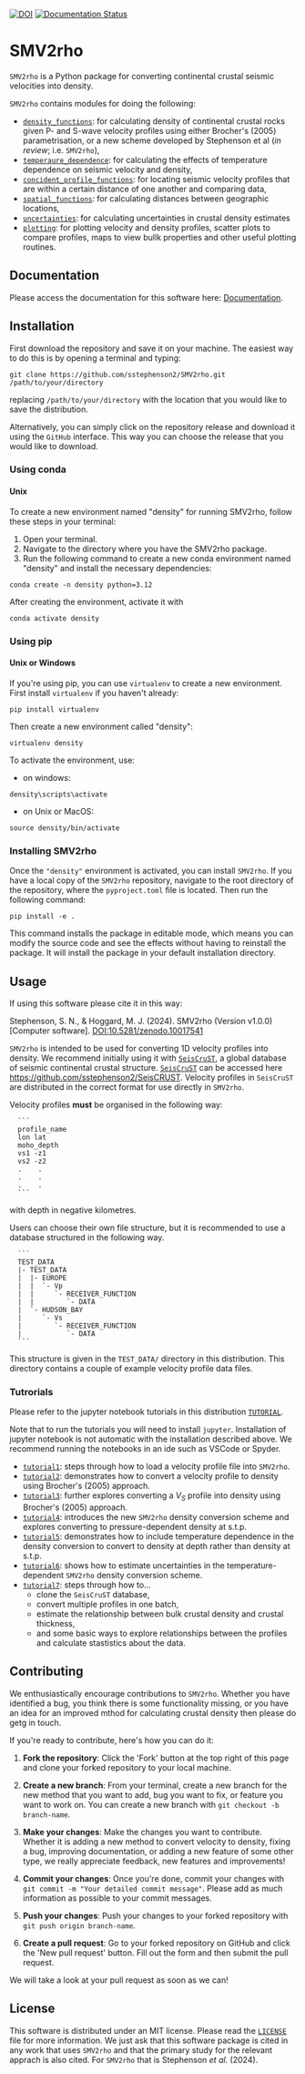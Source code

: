[![DOI](https://zenodo.org/badge/DOI/10.5281/zenodo.10017540.svg)](https://doi.org/10.5281/zenodo.10017540)
[![Documentation Status](https://readthedocs.org/projects/smv2rho/badge/?version=latest)](https://smv2rho.readthedocs.io/en/latest/?badge=latest)


# SMV2rho

 `SMV2rho` is a Python package for converting continental crustal seismic velocities into density.

 `SMV2rho` contains modules for doing the following:

 * [`density_functions`](src/SMV2rho/density_functions.py): for calculating density of continental crustal rocks given P- and S-wave velocity profiles using either Brocher's (2005) parametrisation, or a new scheme developed by Stephenson et al (_in review_; i.e. `SMV2rho`),
 * [`temperaure_dependence`](src/SMV2rho/temperature_dependence.py): for calculating the effects of temperature dependence on seismic velocity and density,
 * [`concident_profile_functions`](src/SMV2rho/coincident_profile_functions.py): for locating seismic velocity profiles that are within a certain distance of one another and comparing data,
 * [`spatial_functions`](src/SMV2rho/spatial_functions.py): for calculating distances between geographic locations,
 * [`uncertainties`](src/SMV2rho/uncertainties.py): for calculating uncertainties in crustal density estimates
 * [`plotting`](src/SMV2rho/plotting.py): for plotting velocity and density profiles, scatter plots to compare profiles, maps to view bullk properties and other useful plotting routines.


## Documentation

 Please access the documentation for this software here: [Documentation](https://smv2rho.readthedocs.io/en/latest/).


## Installation

First download the repository and save it on your machine.  The easiest way to do this is by opening a terminal and typing:

```
git clone https://github.com/sstephenson2/SMV2rho.git /path/to/your/directory
```

replacing `/path/to/your/directory` with the location that you would like to save the distribution.

Alternatively, you can simply click on the repository release and download it using the `GitHub` interface.  This way you can choose the release that you would like to download.

### Using conda

#### Unix

To create a new environment named "density" for running SMV2rho, follow these steps in your terminal:

1. Open your terminal.
2. Navigate to the directory where you have the SMV2rho package.
3. Run the following command to create a new conda environment named "density" and install the necessary dependencies:

```
conda create -n density python=3.12
```

After creating the environment, activate it with

```
conda activate density
```

### Using pip

#### Unix or Windows

If you're using pip, you can use `virtualenv` to create a new environment.  First install `virtualenv` if you haven't already:

```
pip install virtualenv
```

Then create a new environment called "density":

```
virtualenv density
```

To activate the environment, use:

* on windows:

```
density\scripts\activate
```

* on Unix or MacOS:

```
source density/bin/activate
```

### Installing SMV2rho

Once the `"density"` environment is activated, you can install `SMV2rho`. If you have a local copy of the `SMV2rho` repository, navigate to the root directory of the repository, where the `pyproject.toml` file is located. Then run the following command:

```
pip install -e .
```

This command installs the package in editable mode, which means you can modify the source code and see the effects without having to reinstall the package.  It will install the package in your default installation directory.

## Usage

If using this software please cite it in this way:

Stephenson, S. N., & Hoggard, M. J. (2024). SMV2rho (Version v1.0.0) [Computer software]. [DOI:10.5281/zenodo.10017541](https://doi.org/10.5281/zenodo.10017541)

`SMV2rho` is intended to be used for converting 1D velocity profiles into density.  We recommend
initially using it with [`SeisCruST`](https://github.com/sstephenson2/SeisCRUST), a global database of seismic continental crustal structure.  [`SeisCruST`](https://github.com/sstephenson2/SeisCRUST) can be accessed here https://github.com/sstephenson2/SeisCRUST.  Velocity profiles in `SeisCruST` are distributed in the correct format for use directly in `SMV2rho`.

Velocity profiles **must** be organised in the following way:

      ```
      profile_name
      lon lat
      moho_depth
      vs1 -z1
      vs2 -z2
      .    .
      .    .
      .    .
      ```

with depth in negative kilometres.

Users can choose their own file structure, but it is recommended to use a database structured in the following way.

      ```
      TEST_DATA
      |- TEST_DATA
      |  |- EUROPE
      |  |  `- Vp
      |  |     `- RECEIVER_FUNCTION
      |  |        `- DATA
      |  `- HUDSON_BAY
      |     `- Vs
      |        `- RECEIVER_FUNCTION
      |           `- DATA
      ```

This structure is given in the `TEST_DATA/` directory in this distribution.  This directory contains a couple of example velocity profile data files.

### Tutrorials

Please refer to the jupyter notebook tutorials in this distribution [`TUTORIAL`](TUTORIALS/).

Note that to run the tutorials you will need to install `jupyter`.  Installation of jupyter notebook is not automatic with the installation described above.  We recommend running the notebooks in an ide such as VSCode or Spyder.

  - [`tutorial1`](TUTORIALS/tutorial_1.ipynb): steps through how to load a velocity profile file into `SMV2rho`.
  - [`tutorial2`](TUTORIALS/tutorial_2.ipynb): demonstrates how to convert a velocity profile
  to density using Brocher's (2005) approach.
  - [`tutorial3`](TUTORIALS/tutorial_3.ipynb): further explores converting a $V_S$ profile into density using Brocher's (2005) approach.
  - [`tutorial4`](TUTORIALS/tutorial_4.ipynb): introduces the new `SMV2rho` density conversion scheme and explores converting to pressure-dependent density at s.t.p.
  - [`tutorial5`](TUTORIALS/tutorial_5.ipynb): demonstrates how to include temperature dependence in the density conversion to convert to density at depth rather than density at s.t.p.
  - [`tutorial6`](TUTORIALS/tutorial_6.ipynb): shows how to estimate uncertainties in the temperature-dependent `SMV2rho` density conversion scheme.
  - [`tutorial7`](TUTORIALS/tutorial_7.ipynb):  steps through how to...
    - clone the `SeisCruST` database,
    - convert multiple profiles in one batch,
    - estimate the relationship between bulk crustal density and crustal thickness,
    - and some basic ways to explore relationships between the profiles and calculate stastistics about the data.

## Contributing

We enthusiastically encourage contributions to `SMV2rho`.  Whether you have identified a bug, you think there is some functionality missing, or you have an idea for an improved mthod for calculating crustal density then please do getg in touch.

If you're ready to contribute, here's how you can do it:

1. **Fork the repository**: Click the 'Fork' button at the top right of this page and clone your forked repository to your local machine.

2. **Create a new branch**: From your terminal, create a new branch for the new method that you want to add, bug you want to fix, or feature you want to work on. You can create a new branch with `git checkout -b branch-name`.

3. **Make your changes**: Make the changes you want to contribute. Whether it is adding a new method to convert velocity to density, fixing a bug, improving documentation, or adding a new feature of some other type, we really appreciate feedback, new features and improvements!

4. **Commit your changes**: Once you're done, commit your changes with `git commit -m "Your detailed commit message"`.  Please add as much information as possible to your commit messages.

5. **Push your changes**: Push your changes to your forked repository with `git push origin branch-name`.

6. **Create a pull request**: Go to your forked repository on GitHub and click the 'New pull request' button. Fill out the form and then submit the pull request.

We will take a look at your pull request as soon as we can!

## License

This software is distributed under an MIT license.  Please read the [`LICENSE`](LICENSE) file for more information.  We just ask that this software package is cited in any work that uses `SMV2rho` and that the primary study for the relevant apprach is also cited.  For `SMV2rho` that is Stephenson _et al._ (2024).